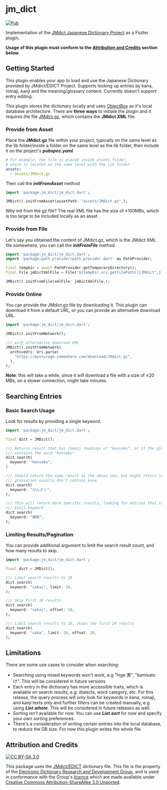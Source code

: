# jm_dict

[![Pub](https://img.shields.io/pub/v/jm_dict.svg)](https://pub.dartlang.org/packages/jm_dict)

Implementation of the [JMdict Japanese Dictionary Project](http://www.edrdg.org/wiki/index.php/JMdict-EDICT_Dictionary_Project) as a Flutter plugin.

**Usage of this plugin must conform to the [Attribution and Credits](https://pub.dev/packages/jm_dict#attribution-and-credits) section below.**

## Getting Started

This plugin enables your app to load and use the Japanese Dictionary provided by JMdict/EDICT Project. Supports looking up entries by kana, romaji, kanji and the meaning/glossary content. Currently doesn't support entry editing.

This plugin stores the dictionary locally and uses [ObjectBox](https://pub.dev/packages/objectbox) as it's local database architecture. There are **three ways** to initiate the plugin and it requires the file [JMdict.gz](http://ftp.edrdg.org/pub/Nihongo/JMdict.gz), which contains the **JMdict XML** file.

### Provide from Asset

Place the **JMdict.gz** file within your project, typically on the same level as the lib folder/inside a folder on the same level as the lib folder, then include it on the project's **_pubspec.yaml_**.

```yaml
# For example, the file is placed inside assets folder,
# which is located on the same level with the lib folder
assets:
  - assets/JMdict.gz
```

Then call the **_initFromAsset_** method

```dart
import 'package:jm_dict/jm_dict.dart';

JMDict().initFromAsset(assetPath: "assets/JMdict.gz",);
```

Why init from the gz file? The real XML file has the size of ±100MBs, which is too large to be included locally as an asset

### Provide from File

Let's say you obtained the content of JMdict.gz, which is the JMdict XML file somewhere, you can call the **_initFromFile_** method.

```dart
import 'package:jm_dict/jm_dict.dart';
import 'package:path_provider/path_provider.dart' as PathProvider;

final tempDir = await PathProvider.getTemporaryDirectory();
final File jmDictXmlFile = File("${tempDir.uri.getFilePath()}JMdict",);

JMDict().initFromFile(xmlFile: jmDictXmlFile,);
```

### Provide Online

You can provide the JMdict.gz file by downloading it. This plugin can download it from a default URL, or you can provide an alternative download URL.

```dart
import 'package:jm_dict/jm_dict.dart';

JMDict().initFromNetwork();

/// with alternative download URL
JMDict().initFromNetwork(
  archiveUri: Uri.parse(
    "https://mystorage.somewhere.com/download/JMdict.gz",
  ),
);
```

**Note**: this will take a while, since it will download a file with a size of ±20 MBs, on a slower connection, might take minutes.

## Searching Entries

### Basic Search Usage

Look for results by providing a single keyword.

```dart
import 'package:jm_dict/jm_dict.dart';

final dict = JMDict();

/// Returns result that has romaji readings of "kensaku", or if the glossary/meaning
/// contains the word "kensaku"
dict.search(
  keyword: "kensaku",
)

/// Should return the same result as the above one, but might return less results since
/// glossaries usually don't contain kana
dict.search(
  keyword: "けんさく",
);

/// This will return more specific results, looking for entries that contain this
/// kanji keyword
dict.search(
  keyword: "検索",
);
```

### Limiting Results/Pagination

You can provide additional argument to limit the search result count, and how many results to skip.

```dart
import 'package:jm_dict/jm_dict.dart';

final dict = JMDict();

/// Limit search results to 10
dict.search(
  keyword: "sakai", limit: 10,
);

/// Skip first 10 results
dict.search(
  keyword: "sakai", offset: 10,
);

/// Limit search results to 10, skips the first 20 results
dict.search(
  keyword: "saka", limit: 10, offset: 20,
);
```

## Limitations

There are some use cases to consider when searching:

- Searching using mixed keywords won't work, e.g "hige 男", "kamisato け". This will be considered in future versions
- Each entry in the dictionary has more accessible traits, which is available on search results, e.g: dialects, word category, etc. For this release, the query process will only look for keywords in kana, romaji, and kanji texts only and further filters can be created manually, e.g using **_List.where_**. This will be considered in future releases as well.
- Sorting isn't available for now. You can use **_List.sort_** for now and specify your own sorting preferences.
- There's a consideration of writing certain entries into the local database, to reduce the DB size. For now this plugin writes the whole file.

## Attribution and Credits

[![CC BY-SA 3.0][cc-by-sa-image]][cc-by-sa]

[cc-by-sa]: http://creativecommons.org/licenses/by-sa/3.0/
[cc-by-sa-image]: https://licensebuttons.net/l/by-sa/3.0/88x31.png
[cc-by-sa-shield]: https://img.shields.io/badge/License-CC%20BY--SA%204.0-lightgrey.svg

This package uses the [JMdict/EDICT](http://www.edrdg.org/wiki/index.php/JMdict-EDICT_Dictionary_Project) dictionary file. This file is the property of the [Electronic Dictionary Research and Development Group](http://www.edrdg.org/), and is used in conformance with the Group's [licence](http://www.edrdg.org/edrdg/licence.html) which are made available under [Creative Commons Attribution-ShareAlike 3.0 Unported][cc-by-sa].
